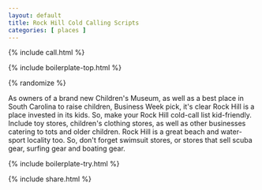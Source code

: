 ```yaml
---
layout: default
title: Rock Hill Cold Calling Scripts
categories: [ places ]
---
```


{% include call.html %}

{% include boilerplate-top.html %}


{% randomize %}

As owners of a brand new Children's Museum, as well as a best place in South Carolina to raise children, Business Week pick, it's clear Rock Hill is a place invested in its kids. So, make your Rock Hill cold-call list kid-friendly. Include toy stores, children's clothing stores, as well as other businesses catering to tots and older children. Rock Hill is a great beach and water-sport locality too. So, don't forget swimsuit stores, or stores that sell scuba gear, surfing gear and boating gear.

{% include boilerplate-try.html %}

{% include share.html %}